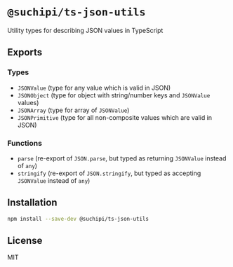 # `@suchipi/ts-json-utils`

Utility types for describing JSON values in TypeScript

## Exports

### Types

- `JSONValue` (type for any value which is valid in JSON)
- `JSONObject` (type for object with string/number keys and `JSONValue` values)
- `JSONArray` (type for array of `JSONValue`)
- `JSONPrimitive` (type for all non-composite values which are valid in JSON)

### Functions

- `parse` (re-export of `JSON.parse`, but typed as returning `JSONValue` instead of `any`)
- `stringify` (re-export of `JSON.stringify`, but typed as accepting `JSONValue` instead of `any`)

## Installation

```sh
npm install --save-dev @suchipi/ts-json-utils
```

## License

MIT
